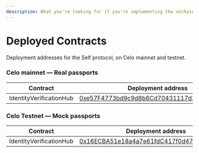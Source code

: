 ```yaml
---
description: What you're looking for if you're implementing the onchain SDK.
---
```


# Deployed Contracts

Deployment addresses for the Self protocol, on Celo mainnet and testnet.

### Celo mainnet — Real passports

<table><thead><tr><th width="374">Contract</th><th>Deployment address</th><th data-hidden></th></tr></thead><tbody><tr><td>IdentityVerificationHub</td><td><a href="https://celoscan.io/address/0xe57F4773bd9c9d8b6Cd70431117d353298B9f5BF">0xe57F4773bd9c9d8b6Cd70431117d353298B9f5BF</a></td><td></td></tr></tbody></table>

### Celo Testnet — Mock passports

<table><thead><tr><th width="374">Contract</th><th>Deployment address</th><th data-hidden></th></tr></thead><tbody><tr><td>IdentityVerificationHub</td><td><a href="https://celo-sepolia.blockscout.com/address/0x16ECBA51e18a4a7e61fdC417f0d47AFEeDfbed74">0x16ECBA51e18a4a7e61fdC417f0d47AFEeDfbed74</a></td><td></td></tr></tbody></table>
